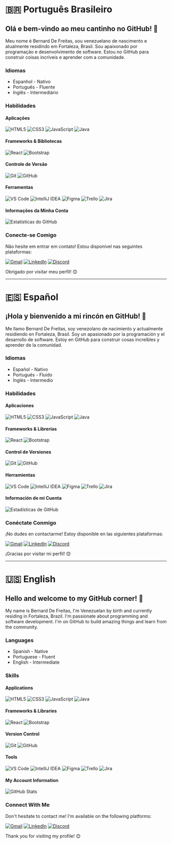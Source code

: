 # 🇧🇷 Português Brasileiro

## Olá e bem-vindo ao meu cantinho no GitHub! 👋
Meu nome é Bernard De Freitas, sou venezuelano de nascimento e atualmente residindo em Fortaleza, Brasil. 
Sou apaixonado por programação e desenvolvimento de software. Estou no GitHub para construir coisas incríveis e aprender com a comunidade.

### Idiomas
* Espanhol - Nativo
* Português - Fluente
* Inglês - Intermediário

### Habilidades
#### Aplicações
<img alt="HTML5" src="https://img.shields.io/badge/html5-%23E34F26.svg?style=for-the-badge&logo=html5&logoColor=white"/> <img alt="CSS3" src="https://img.shields.io/badge/css3-%231572B6.svg?style=for-the-badge&logo=css3&logoColor=white"/> <img alt="JavaScript" src="https://img.shields.io/badge/javascript-%23323330.svg?style=for-the-badge&logo=javascript&logoColor=%23F7DF1E"/> <img alt="Java" src="https://img.shields.io/badge/java-%23ED8B00.svg?style=for-the-badge&logo=java&logoColor=white"/>

#### Frameworks & Bibliotecas
<img alt="React" src="https://img.shields.io/badge/react-%2320232a.svg?style=for-the-badge&logo=react&logoColor=%2361DAFB"/> <img alt="Bootstrap" src="https://img.shields.io/badge/bootstrap-%23563D7C.svg?style=for-the-badge&logo=bootstrap&logoColor=white"/>

#### Controle de Versão
<img alt="Git" src="https://img.shields.io/badge/git-%23F05033.svg?style=for-the-badge&logo=git&logoColor=white"/> <img alt="GitHub" src="https://img.shields.io/badge/github-%23121011.svg?style=for-the-badge&logo=github&logoColor=white"/>

#### Ferramentas
<img alt="VS Code" src="https://img.shields.io/badge/VSCode-0078d7.svg?style=for-the-badge&logo=visual-studio-code&logoColor=white"/> <img alt="IntelliJ IDEA" src="https://img.shields.io/badge/IntelliJIDEA-000000.svg?style=for-the-badge&logo=intellij-idea&logoColor=white"/> <img alt="Figma" src="https://img.shields.io/badge/figma-%23F24E1E.svg?style=for-the-badge&logo=figma&logoColor=white"/> ![Trello](https://img.shields.io/badge/trello-%231E90FF.svg?style=for-the-badge&logo=trello&logoColor=white) ![Jira](https://img.shields.io/badge/jira-%230A0FFF.svg?style=for-the-badge&logo=jira&logoColor=white)

#### Informações da Minha Conta
![Estatísticas do GitHub](https://github-readme-stats.vercel.app/api?username=Bernard301094&show_icons=true&count_private=true&hide=contribs,prs)

### Conecte-se Comigo

Não hesite em entrar em contato! Estou disponível nas seguintes plataformas:

[![Gmail](https://img.shields.io/badge/Gmail-D14836?style=for-the-badge&logo=gmail&logoColor=white)](mailto:bernard30101994@gmail.com)
[![LinkedIn](https://img.shields.io/badge/linkedin-%230077B5.svg?style=for-the-badge&logo=linkedin&logoColor=white)](https://www.linkedin.com/in/bernard-castillo)
[![Discord](https://img.shields.io/badge/Discord-%237289DA.svg?style=for-the-badge&logo=discord&logoColor=white)](https://discordapp.com/users/bernard301094)

Obrigado por visitar meu perfil! 😊

---

# 🇪🇸 Español

## ¡Hola y bienvenido a mi rincón en GitHub! 👋
Me llamo Bernard De Freitas, soy venezolano de nacimiento y actualmente residiendo en Fortaleza, Brasil. 
Soy un apasionado por la programación y el desarrollo de software. Estoy en GitHub para construir cosas increíbles y aprender de la comunidad.

### Idiomas
* Español - Nativo
* Portugués - Fluido
* Inglés - Intermedio

### Habilidades
#### Aplicaciones
<img alt="HTML5" src="https://img.shields.io/badge/html5-%23E34F26.svg?style=for-the-badge&logo=html5&logoColor=white"/> <img alt="CSS3" src="https://img.shields.io/badge/css3-%231572B6.svg?style=for-the-badge&logo=css3&logoColor=white"/> <img alt="JavaScript" src="https://img.shields.io/badge/javascript-%23323330.svg?style=for-the-badge&logo=javascript&logoColor=%23F7DF1E"/> <img alt="Java" src="https://img.shields.io/badge/java-%23ED8B00.svg?style=for-the-badge&logo=java&logoColor=white"/>

#### Frameworks & Librerías
<img alt="React" src="https://img.shields.io/badge/react-%2320232a.svg?style=for-the-badge&logo=react&logoColor=%2361DAFB"/> <img alt="Bootstrap" src="https://img.shields.io/badge/bootstrap-%23563D7C.svg?style=for-the-badge&logo=bootstrap&logoColor=white"/>

#### Control de Versiones
<img alt="Git" src="https://img.shields.io/badge/git-%23F05033.svg?style=for-the-badge&logo=git&logoColor=white"/> <img alt="GitHub" src="https://img.shields.io/badge/github-%23121011.svg?style=for-the-badge&logo=github&logoColor=white"/>

#### Herramientas
<img alt="VS Code" src="https://img.shields.io/badge/VSCode-0078d7.svg?style=for-the-badge&logo=visual-studio-code&logoColor=white"/> <img alt="IntelliJ IDEA" src="https://img.shields.io/badge/IntelliJIDEA-000000.svg?style=for-the-badge&logo=intellij-idea&logoColor=white"/> <img alt="Figma" src="https://img.shields.io/badge/figma-%23F24E1E.svg?style=for-the-badge&logo=figma&logoColor=white"/> ![Trello](https://img.shields.io/badge/trello-%231E90FF.svg?style=for-the-badge&logo=trello&logoColor=white) ![Jira](https://img.shields.io/badge/jira-%230A0FFF.svg?style=for-the-badge&logo=jira&logoColor=white)

#### Información de mi Cuenta
![Estadísticas de GitHub](https://github-readme-stats.vercel.app/api?username=Bernard301094&show_icons=true&count_private=true&hide=contribs,prs)

### Conéctate Conmigo

¡No dudes en contactarme! Estoy disponible en las siguientes plataformas:

[![Gmail](https://img.shields.io/badge/Gmail-D14836?style=for-the-badge&logo=gmail&logoColor=white)](mailto:bernard30101994@gmail.com)
[![LinkedIn](https://img.shields.io/badge/linkedin-%230077B5.svg?style=for-the-badge&logo=linkedin&logoColor=white)](https://www.linkedin.com/in/bernard-castillo)
[![Discord](https://img.shields.io/badge/Discord-%237289DA.svg?style=for-the-badge&logo=discord&logoColor=white)](https://discordapp.com/users/bernard301094)

¡Gracias por visitar mi perfil! 😊

---

# 🇺🇸 English

## Hello and welcome to my GitHub corner! 👋
My name is Bernard De Freitas, I'm Venezuelan by birth and currently residing in Fortaleza, Brazil. 
I'm passionate about programming and software development. I'm on GitHub to build amazing things and learn from the community.

### Languages
* Spanish - Native
* Portuguese - Fluent
* English - Intermediate

### Skills
#### Applications
<img alt="HTML5" src="https://img.shields.io/badge/html5-%23E34F26.svg?style=for-the-badge&logo=html5&logoColor=white"/> <img alt="CSS3" src="https://img.shields.io/badge/css3-%231572B6.svg?style=for-the-badge&logo=css3&logoColor=white"/> <img alt="JavaScript" src="https://img.shields.io/badge/javascript-%23323330.svg?style=for-the-badge&logo=javascript&logoColor=%23F7DF1E"/> <img alt="Java" src="https://img.shields.io/badge/java-%23ED8B00.svg?style=for-the-badge&logo=java&logoColor=white"/>

#### Frameworks & Libraries
<img alt="React" src="https://img.shields.io/badge/react-%2320232a.svg?style=for-the-badge&logo=react&logoColor=%2361DAFB"/> <img alt="Bootstrap" src="https://img.shields.io/badge/bootstrap-%23563D7C.svg?style=for-the-badge&logo=bootstrap&logoColor=white"/>

#### Version Control
<img alt="Git" src="https://img.shields.io/badge/git-%23F05033.svg?style=for-the-badge&logo=git&logoColor=white"/> <img alt="GitHub" src="https://img.shields.io/badge/github-%23121011.svg?style=for-the-badge&logo=github&logoColor=white"/>

#### Tools
<img alt="VS Code" src="https://img.shields.io/badge/VSCode-0078d7.svg?style=for-the-badge&logo=visual-studio-code&logoColor=white"/> <img alt="IntelliJ IDEA" src="https://img.shields.io/badge/IntelliJIDEA-000000.svg?style=for-the-badge&logo=intellij-idea&logoColor=white"/> <img alt="Figma" src="https://img.shields.io/badge/figma-%23F24E1E.svg?style=for-the-badge&logo=figma&logoColor=white"/> ![Trello](https://img.shields.io/badge/trello-%231E90FF.svg?style=for-the-badge&logo=trello&logoColor=white) ![Jira](https://img.shields.io/badge/jira-%230A0FFF.svg?style=for-the-badge&logo=jira&logoColor=white)

#### My Account Information
![GitHub Stats](https://github-readme-stats.vercel.app/api?username=Bernard301094&show_icons=true&count_private=true&hide=contribs,prs)

### Connect With Me

Don't hesitate to contact me! I'm available on the following platforms:

[![Gmail](https://img.shields.io/badge/Gmail-D14836?style=for-the-badge&logo=gmail&logoColor=white)](mailto:bernard30101994@gmail.com)
[![LinkedIn](https://img.shields.io/badge/linkedin-%230077B5.svg?style=for-the-badge&logo=linkedin&logoColor=white)](https://www.linkedin.com/in/bernard-castillo)
[![Discord](https://img.shields.io/badge/Discord-%237289DA.svg?style=for-the-badge&logo=discord&logoColor=white)](https://discordapp.com/users/bernard301094)

Thank you for visiting my profile! 😊